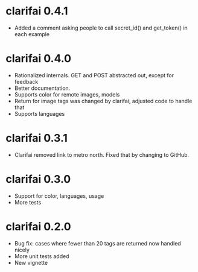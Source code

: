 # clarifai 0.4.1

* Added a comment asking people to call secret_id() and get_token() in each example

# clarifai 0.4.0

* Rationalized internals. GET and POST abstracted out, except for feedback
* Better documentation.
* Supports color for remote images, models
* Return for image tags was changed by clarifai, adjusted code to handle that
* Supports languages

# clarifai 0.3.1

* Clarifai removed link to metro north. Fixed that by changing to GitHub.

# clarifai 0.3.0

* Support for color, languages, usage 
* More tests

# clarifai 0.2.0

* Bug fix: cases where fewer than 20 tags are returned now handled nicely  
* More unit tests added  
* New vignette  
  